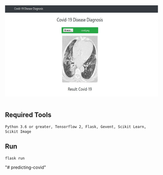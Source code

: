 

<img src="demo.JPG" width="600" height="300"/><br><br>



## Required Tools
```
Python 3.6 or greater, Tensorflow 2, Flask, Gevent, Scikit Learn, Scikit Image
```

## Run
```
flask run
```








"# predicting-covid" 
